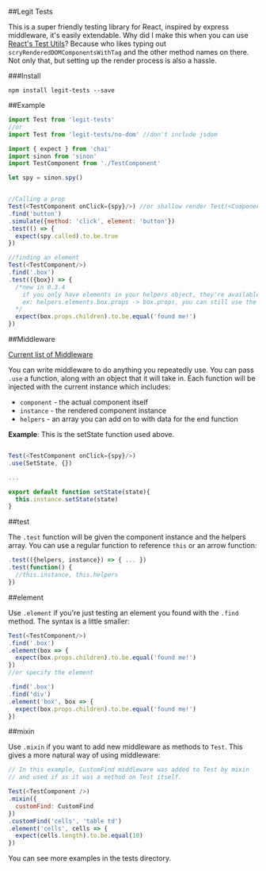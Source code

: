 ##Legit Tests

This is a super friendly testing library for React, inspired by express middleware, it's easily extendable. Why did I make this when you can use [React's Test Utils](https://facebook.github.io/react/docs/test-utils.html)? Because who likes typing out `scryRenderedDOMComponentsWithTag` and the other method names on there. Not only that, but setting up the render process is also a hassle.

###Install

`npm install legit-tests --save`

##Example

~~~js
import Test from 'legit-tests'
//or
import Test from 'legit-tests/no-dom' //don't include jsdom

import { expect } from 'chai'
import sinon from 'sinon'
import TestComponent from './TestComponent'

let spy = sinon.spy()


//Calling a prop
Test(<TestComponent onClick={spy}/>) //or shallow render Test(<Component/>, {shallow: true})
.find('button')
.simulate({method: 'click', element: 'button'})
.test(() => {
  expect(spy.called).to.be.true
})

//finding an element
Test(<TestComponent/>)
.find('.box')
.test(({box}) => {
  /*new in 0.3.4
    if you only have elements in your helpers object, they're available in the root object
    ex: helpers.elements.box.props -> box.props, you can still use the long way :)
  */
  expect(box.props.children).to.be.equal('found me!')
})
~~~

##Middleware

[Current list of Middleware](https://github.com/Legitcode/tests/wiki/Bundled-Middleware)

You can write middleware to do anything you repeatedly use. You can pass `.use` a function, along with an object that it will take in. Each function will be injected with the current instance which includes:
- `component` - the actual component itself
- `instance` - the rendered component instance
- `helpers` - an array you can add on to with data for the end function

**Example**:
This is the setState function used above.
~~~js

Test(<TestComponent onClick={spy}/>)
.use(SetState, {})

...

export default function setState(state){
  this.instance.setState(state)
}
~~~

##test

The `.test` function will be given the component instance and the helpers array. You can use a regular function to reference `this` or an arrow function:

~~~js
.test(({helpers, instance}) => { ... })
.test(function() {
  //this.instance, this.helpers
})
~~~

##element

Use `.element` if you're just testing an element you found with the `.find` method. The syntax is a little smaller:

~~~js
Test(<TestComponent/>)
.find('.box')
.element(box => {
  expect(box.props.children).to.be.equal('found me!')
})
//or specify the element

.find('.box')
.find('div')
.element('box', box => {
  expect(box.props.children).to.be.equal('found me!')
})

~~~

##mixin

Use `.mixin` if you want to add new middleware as methods to `Test`. This gives a more natural way of using middleware:

~~~js
// In this example, CustomFind middleware was added to Test by mixin
// and used if as it was a method on Test itself.

Test(<TestComponent />)
.mixin({
  customFind: CustomFind
})
.customFind('cells', 'table td')
.element('cells', cells => {
  expect(cells.length).to.be.equal(10)
})

~~~



You can see more examples in the tests directory.
